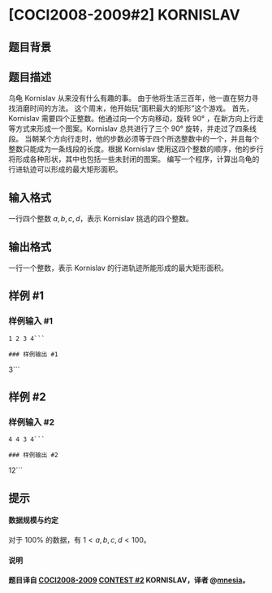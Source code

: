 # [COCI2008-2009#2] KORNISLAV

## 题目背景



## 题目描述

乌龟 Kornislav 从来没有什么有趣的事。 由于他将生活三百年，他一直在努力寻找消磨时间的方法。 这个周末，他开始玩“面积最大的矩形”这个游戏。
首先，Kornislav 需要四个正整数。他通过向一个方向移动，旋转 $90°$ ，在新方向上行走等方式来形成一个图案。Kornislav 总共进行了三个 $90°$ 旋转，并走过了四条线段。
当朝某个方向行走时，他的步数必须等于四个所选整数中的一个，并且每个整数只能成为一条线段的长度。根据 Kornislav 使用这四个整数的顺序，他的步行将形成各种形状，其中也包括一些未封闭的图案。
编写一个程序，计算出乌龟的行进轨迹可以形成的最大矩形面积。

## 输入格式

一行四个整数 $a,b,c,d$，表示 Kornislav 挑选的四个整数。

## 输出格式

一行一个整数，表示 Kornislav 的行进轨迹所能形成的最大矩形面积。

## 样例 #1

### 样例输入 #1
```
1 2 3 4```

### 样例输出 #1

```
3```

## 样例 #2

### 样例输入 #2
```
4 4 3 4```

### 样例输出 #2

```
12```

## 提示

#### 数据规模与约定
对于 $100\%$ 的数据，有 $1<a,b,c,d<100$。
#### 说明
#### 题目译自 [COCI2008-2009](https://hsin.hr/coci/archive/2008_2009/) [CONTEST #2](https://hsin.hr/coci/archive/2008_2009/contest2_tasks.pdf) KORNISLAV，译者 @[mnesia](https://www.luogu.com.cn/user/115711)。
